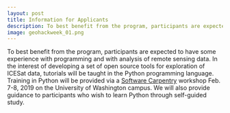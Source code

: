 ```yaml
---
layout: post
title: Information for Applicants
description: To best benefit from the program, participants are expected to have some experience with              programming and with analysis of remote sensing data.
image: geohackweek_01.png
---
```

To best benefit from the program, participants are expected to have some experience with programming and with analysis of remote sensing data. In the interest of developing a set of open source tools for exploration of ICESat data, tutorials will be taught in the Python programming language. Training in Python will be provided via a <a href="software-carpentry.org">Software Carpentry</a> workshop Feb. 7-8, 2019 on the University of Washington campus. We will also provide guidance to participants who wish to learn Python through self-guided study.

